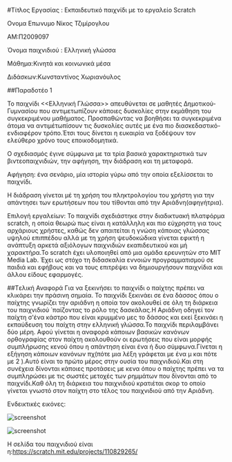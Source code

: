 #Τίτλος Εργασίας : Εκπαιδευτικό παιχνίδι με το εργαλείο Scratch


Ονομα Επωνυμο Νίκος Τζιμίρογλου


ΑΜ:Π2009097


Όνομα παιχνιδιού : Ελληνική γλώσσα

Μάθημα:Κινητά και κοινωνικά μέσα

Διδάσκων:Κωνσταντίνος Χωριανόυλος

##Παραδοτέο 1


Το παιχνίδι <<Ελληνική Γλώσσα>> απευθύνεται σε μαθητές Δημοτικού-Γυμνασίου που αντιμετωπίζουν κάποιες δυσκολίες στην εκμάθηση του συγκεκριμένου μαθήματος. Προσπαθώντας να βοηθήσει τα συγκεκριμένα άτομα να αντιμέτωπίσουν τις δυσκολίες αυτές με ένα πιο διασκεδαστικό-ενδιαφέρον τρόπο.Έτσι τους δίνεται η ευκαιρία να ξοδέψουν τον ελεύθερο χρόνο τους εποικοδομητικά.

Ο σχεδιασμός έγινε σύμφωνα με τα τρία βασικά χαρακτηριστικά των βιντεοπαιχνιδιών, την αφήγηση, την διάδραση και τη μεταφορά. 

Αφήγηση: ένα σενάριο, μία ιστορία γύρω από την οποία εξελίσσεται το παιχνίδι.

Η διάδραση γίνεται μέ τη χρήση του πληκτρολογίου του χρήστη για την απάντησει των ερωτήσεων που του τίθονται από την Αριάδνη(αφηγήτρια).



Επιλογή εργαλείων: Το παιχνίδι σχεδιάστηκε στην διαδικτυακή πλατφόρμα scratch, η οποία θεωρώ πως είναι η κατάλληλη και πιο εύχρηστη για τους αρχάριους χρήστες, καθώς δεν απαιτείται η γνώση κάποιας γλώσσας υψηλού επιππέδου αλλά με τη χρήση ψευδοκώδικα γίνεται εφικτή η ανάπτυξη αρκετά αξιόλογων παιχνιδιών εκαπιδευτικού και μή χαρακτήρα.Το scratch έχει υλοποιηθεί από μια ομάδα ερευνητών στο MIT Media Lab. Έχει ως στόχο τη διδασκαλία εννοιών προγραμματισμού σε παιδιά και εφήβους και να τους επιτρέψει να δημιουργήσουν παιχνίδια και άλλου είδους εφαρμογές.


##Tελική Αναφορά
Για να ξεκινήσει το παιχνίδι ο παίχτης πρέπει να κλικάρει την πράσινη σημαία.
Το παιχνίδι ξεκινάει σε ένα δάσσος όπου ο παίχτης γνωρίζει την αριάδνη η οποία τον ακολουθεί σε όλη τη διάρκεια του παιχνιδιού ΄παίζοντας το ρόλο της δασκάλας.Η Αριάδνη οδηγεί τον παίχτη σ'ένα κάστρο που είναι κρυμμένο μες το δάσσος και εκεί ξεκινάει η εκπαύδευση του παίχτη στην ελληνική γλώσσα.Το παιχνίδι περιλαμβάνει δύο μέρη. Αφού γίνεται η αναφορά κάποιων βασικών κανόνων ορθογραφίας στον παίχτη ακολουθούν οι ερωτήσεις που  είναι μορφής συμπλήρωσης κενού όπου η απάντηση είναι ένα ή δυο σύμφωνα.Γίνεται η εξήγηση κάποιων κανόνων πχ(πότε μια λέξη γράφεται με ένα μ και πότε με 2 ).Αυτό είναι το πρώτο μέρος στην ουσία του παιχνιδιού.Και στη συνέχεια δίνονται κάποιες προτάσεις με κενα όπου ο παίχτης πρέπει να τα συμπληρώσει με τις σωστές μετοχές των ρημμάτων που δίνονται από το παιχνίδι.Καθ όλη τη διάρκεια του παιχνιδιού κρατιέται σκορ το οποίο γίνεται γνωστό στον παίχτη στο τέλος του παιχνιδιού από την Αριάδνη.

Ενδεικτικές εικόνες:

![screenshot](https://github.com/courses-ionio/cscw/blob/master/projects_2016/%CE%A02009097/1.png)

![screenshot](https://github.com/courses-ionio/cscw/blob/master/projects_2016/%CE%A02009097/2.png)









Η σελίδα του παιχνιδιού είναι η:https://scratch.mit.edu/projects/110829265/

